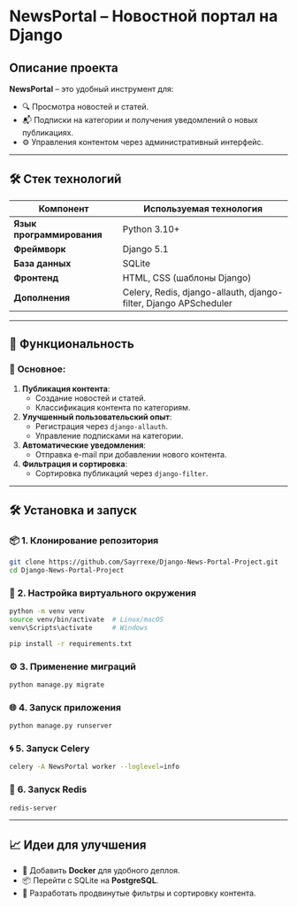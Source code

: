 # **NewsPortal** – Новостной портал на Django

## **Описание проекта**
**NewsPortal** – это удобный инструмент для:
- 🔍 Просмотра новостей и статей.
- 📬 Подписки на категории и получения уведомлений о новых публикациях.
- ⚙ Управления контентом через административный интерфейс.

---

## 🛠 **Стек технологий**
| Компонент            | Используемая технология                      |
|----------------------|---------------------------------------------|
| **Язык программирования** | Python 3.10+                              |
| **Фреймворк**         | Django 5.1                                 |
| **База данных**       | SQLite                                    |
| **Фронтенд**          | HTML, CSS (шаблоны Django)                 |
| **Дополнения**        | Celery, Redis, django-allauth, django-filter, Django APScheduler |

---

## 🚀 **Функциональность**
### 🔹 **Основное**:
1. **Публикация контента**:
   - Создание новостей и статей.
   - Классификация контента по категориям.
2. **Улучшенный пользовательский опыт**:
   - Регистрация через `django-allauth`.
   - Управление подписками на категории.
3. **Автоматические уведомления**:
   - Отправка e-mail при добавлении нового контента.
4. **Фильтрация и сортировка**:
   - Сортировка публикаций через `django-filter`.

---

## 🛠️ **Установка и запуск**

### 📦 **1. Клонирование репозитория**
```bash
git clone https://github.com/Sayrrexe/Django-News-Portal-Project.git
cd Django-News-Portal-Project
```

### 🐍 **2. Настройка виртуального окружения**
```bash
python -m venv venv
source venv/bin/activate  # Linux/macOS
venv\Scripts\activate     # Windows

pip install -r requirements.txt
```

### ⚙️ **3. Применение миграций**
```bash
python manage.py migrate
```

### 🌐 **4. Запуск приложения**
```bash
python manage.py runserver
```

### 🌀 **5. Запуск Celery**
```bash
celery -A NewsPortal worker --loglevel=info
```

### 🚀 **6. Запуск Redis**
```bash
redis-server
```

---

## 📈 **Идеи для улучшения**
- 🐳 Добавить **Docker** для удобного деплоя.
- 📦 Перейти с SQLite на **PostgreSQL**.
- 🧹 Разработать продвинутые фильтры и сортировку контента.
